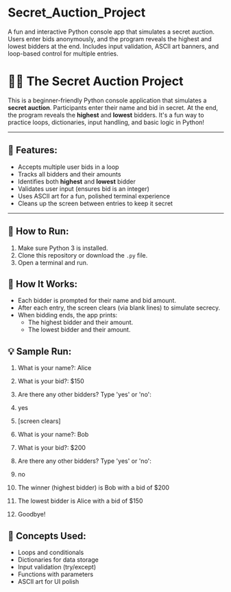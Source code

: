 # Secret_Auction_Project
A fun and interactive Python console app that simulates a secret auction. Users enter bids anonymously, and the program reveals the highest and lowest bidders at the end. Includes input validation, ASCII art banners, and loop-based control for multiple entries.

# 🕵️‍♂️ The Secret Auction Project

This is a beginner-friendly Python console application that simulates a **secret auction**. Participants enter their name and bid in secret. At the end, the program reveals the **highest** and **lowest** bidders. It's a fun way to practice loops, dictionaries, input handling, and basic logic in Python!

---

## 🎯 Features:

- Accepts multiple user bids in a loop
- Tracks all bidders and their amounts
- Identifies both **highest** and **lowest** bidder
- Validates user input (ensures bid is an integer)
- Uses ASCII art for a fun, polished terminal experience
- Cleans up the screen between entries to keep it secret

---

## 🚀 How to Run:

1. Make sure Python 3 is installed.
2. Clone this repository or download the `.py` file.
3. Open a terminal and run.

## 🧠 How It Works:

- Each bidder is prompted for their name and bid amount.
- After each entry, the screen clears (via blank lines) to simulate secrecy.
- When bidding ends, the app prints:
    - The highest bidder and their amount.
    - The lowest bidder and their amount.

## 💡 Sample Run:

1. What is your name?: Alice
2. What is your bid?: $150
3. Are there any other bidders? Type 'yes' or 'no':
4. yes

5. [screen clears]

6. What is your name?: Bob
7. What is your bid?: $200
8. Are there any other bidders? Type 'yes' or 'no':
9. no

10. The winner (highest bidder) is Bob with a bid of $200
11. The lowest bidder is Alice with a bid of $150
12. Goodbye!


## 🧰 Concepts Used:

- Loops and conditionals
- Dictionaries for data storage
- Input validation (try/except)
- Functions with parameters
- ASCII art for UI polish
